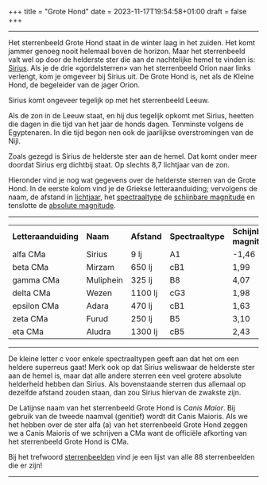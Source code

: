 +++
title = "Grote Hond"
date = 2023-11-17T19:54:58+01:00
draft = false
+++

---
Het sterrenbeeld Grote Hond staat in de winter laag in het zuiden. Het
komt jammer genoeg nooit helemaal boven de horizon. Maar het
sterrenbeeld valt wel op door de helderste ster die aan de nachtelijke
hemel te vinden is: [Sirius](/encyclopedie/sirius). Als je de drie
«gordelsterren» van het sterrenbeeld Orion naar links verlengt, kom je
omgeveer bij Sirius uit. De Grote Hond is, net als de Kleine Hond, de
begeleider van de jager Orion.

Sirius komt ongeveer tegelijk op met het sterrenbeeld Leeuw.

Als de zon in de Leeuw staat, en hij dus tegelijk opkomt met Sirius,
heetten die dagen in die tijd van het jaar de honds dagen. Tenminste
volgens de Egyptenaren. In die tijd begon nen ook de jaarlijkse
overstromingen van de Nijl.

Zoals gezegd is Sirius de helderste ster aan de hemel. Dat komt onder
meer doordat Sirius erg dichtbij staat. Op slechts 8,7 lichtjaar van de
zon.

Hieronder vind je nog wat gegevens over de helderste sterren van de
Grote Hond. In de eerste kolom vind je de Griekse letteraanduiding;
vervolgens de naam, de afstand in [lichtjaar](/encyclopedie/lichtjaar), het
[spectraaltype](/encyclopedie/spectraa) de [schijnbare magnitude](/encyclopedie/magnitude) en tenslotte de [absolute magnitude](absolute/encyclopedie/).

  ------------- ----------- --------- ----- ------- ------
  |   |   |   |   |   |   |
|---|---|---|---|---|---|
**Letteraanduiding** |**Naam** |**Afstand** |**Spectraaltype** |**Schijnbare magnitude** |**Absolute magnitude**
  alfa CMa      |Sirius      |9 lj      |A1    |-1,46   |1,5
  beta CMa      |Mirzam      |650 lj    |cB1   |1,99    |-4,5
  gamma CMa     |Muliphein   |325 lj    |B8    |4,07    |-0,9
  delta CMa     |Wezen       |1100 lj   |cG3   |1,98    |-5,9
  epsilon CMa   |Adara       |470 lj    |cB1   |1,63    |-4,4
  zeta CMa      |Furud       |250 lj    |B5    |3,10    |-1,3
  eta CMa       |Aludra      |1300 lj   |cB5   |2,43    |-6,0
  ------------- ----------- --------- ----- ------- ------

De kleine letter c voor enkele spectraaltypen geeft aan dat het om een
heldere superreus gaat! Merk ook op dat Sirius weliswaar de helderste
ster aan de hemel is, maar dat alle andere sterren een veel grotere
absolute helderheid hebben dan Sirius. Als bovenstaande sterren dus
allemaal op dezelfde afstand zouden staan, dan zou Sirius hiervan de
zwakste zijn.

De Latijnse naam van het sterrenbeeld Grote Hond is *Canis Maior*. Bij
gebruik van de tweede naamval (genitief) wordt dit Canis Maioris. Als we
het hebben over de ster alfa (a) van het sterrenbeeld Grote Hond zeggen
we a Canis Maioris of we schrijven a CMa want de officiële afkorting van
het sterrenbeeld Grote Hond is CMa.

Bij het trefwoord [sterrenbeelden](/encyclopedie/sterrenbeeld) vind je een
lijst van alle 88 sterrenbeelden die er zijn!

---
